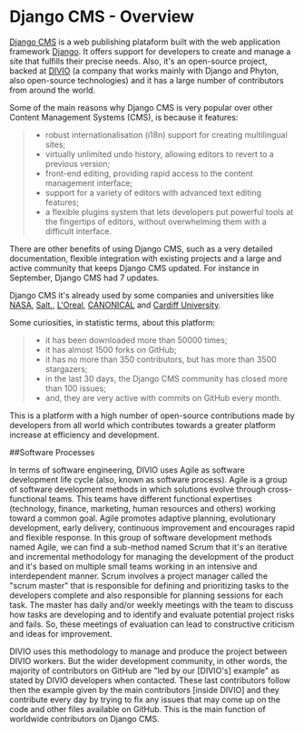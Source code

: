 Django CMS - Overview
===================

[Django CMS](http://www.django-cms.org/) is a web publishing plataform built with the web application framework [Django](https://www.djangoproject.com/). It offers support for developers to create and manage a site that fulfills their precise needs. Also, it's an open-source project, backed at [DIVIO](http://www.divio.com/) (a company that works mainly with Django and Phyton, also open-source technologies) and it has a large number of contributors from around the world.

Some of the main reasons why Django CMS is very popular over other Content Management Systems (CMS), is because it features:

> - robust internationalisation (i18n) support for creating multilingual sites;
> - virtually unlimited undo history, allowing editors to revert to a previous version;
> - front-end editing, providing rapid access to the content management interface;
> - support for a variety of editors with advanced text editing features;
> - a flexible plugins system that lets developers put powerful tools at the fingertips of editors, without overwhelming them with a difficult interface.

There are other benefits of using Django CMS, such as a very detailed documentation, flexible integration with existing projects and a large and active community that keeps Django CMS updated. For instance in September, Django CMS had 7 updates. 

Django CMS it's already used by some companies and universities like [NASA](https://www.nasa.gov/), [Salt.](https://www.salt.ch/en/), [L'Oreal](https://www.menexpert.de/), [CANONICAL](http://www.canonical.com/) and [Cardiff University](http://www.cardiff.ac.uk/). 

Some curiosities, in statistic terms, about this platform:
> - it has been downloaded more than 50000 times;
> - it has almost 1500 forks on GitHub;
> - it has no more than 350 contributors, but has more than 3500 stargazers;
> - in the last 30 days, the Django CMS community has closed more than 100 issues; 
> - and, they are very active with commits on GitHub every month.

This is a platform with a high number of open-source contributions made by developers from all world which contributes towards a greater platform increase at efficiency and development. 

##Software Processes 

In terms of software engineering, DIVIO uses Agile as software development life cycle (also, known as software process). 
Agile is a group of software development methods in which solutions evolve through cross-functional teams. This teams have different functional expertises (technology, finance, marketing, human resources and others) working toward a common goal. Agile promotes adaptive planning, evolutionary development, early delivery, continuous improvement and encourages rapid and flexible response.
In this group of software development methods named Agile, we can find a sub-method named Scrum that it's an iterative and incremental methodology for managing the development of the product and it's based on multiple small teams working in an intensive and interdependent manner. Scrum involves a project manager called the "scrum master" that is responsible for defining and prioritizing tasks to the developers complete and also responsible for planning sessions for each task. The master has daily and/or weekly meetings with the team to discuss how tasks are developing and to identify and evaluate potential project risks and fails. So, these meetings of evaluation can lead to constructive criticism and ideas for improvement.

DIVIO uses this methodology to manage and produce the project between DIVIO workers. But the wider development community, in other words, the majority of contributors on GitHub are "led by our [DIVIO's] example" as stated by DIVIO developers when contacted. These last contributors follow then the example given by the main contributors [inside DIVIO] and they contribute every day by trying to fix any issues that may come up on the code and other files available on GitHub. This is the main function of worldwide contributors on Django CMS.
 


